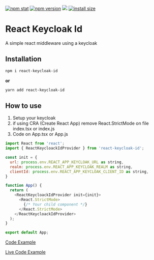[![npm stat](https://img.shields.io/npm/dm/react-keycloak-id.svg?style=flat-square)](https://npm-stat.com/charts.html?package=react-keycloak-id)
[![npm version](https://img.shields.io/npm/v/react-keycloak-id.svg?style=flat-square)](https://www.npmjs.com/package/react-keycloak-id)
[![](https://data.jsdelivr.com/v1/package/npm/react-keycloak-id/badge)](https://www.jsdelivr.com/package/npm/react-keycloak-id)
[![install size](https://packagephobia.com/badge?p=react-keycloak-id)](https://packagephobia.com/result?p=react-keycloak-id)

# React Keycloak Id
A simple react middleware using a keycloak

## Installation

```bash
npm i react-keycloak-id
```

**or**

```bash
yarn add react-keycloak-id
```

## How to use
1. Setup your keycloak
2. if using CRA (Create React App) remove React.StrictMode on file index.tsx or index.js
3. Code on App.tsx or App.js

```javascript
import React from 'react';
import { ReactKeycloackIdProvider } from 'react-keycloak-id';

const init = {
  url: process.env.REACT_APP_KEYCLOAK_URL as string,
  realm: process.env.REACT_APP_KEYCLOAK_REALM as string,
  clientId: process.env.REACT_APP_KEYCLOAK_CLIENT_ID as string,
}

function App() {
  return (
    <ReactKeycloackIdProvider init={init}>
      <React.StrictMode>
        {/* Your child component */}
      </React.StrictMode>
    </ReactKeycloackIdProvider>
  );
}

export default App;
```

[Code Example](https://github.com/ugiispoyo/react-keycloak-id/tree/master/apps/react-app)

[Live Code Example](https://stackblitz.com/edit/react-ts-llmlug?file=App.tsx)